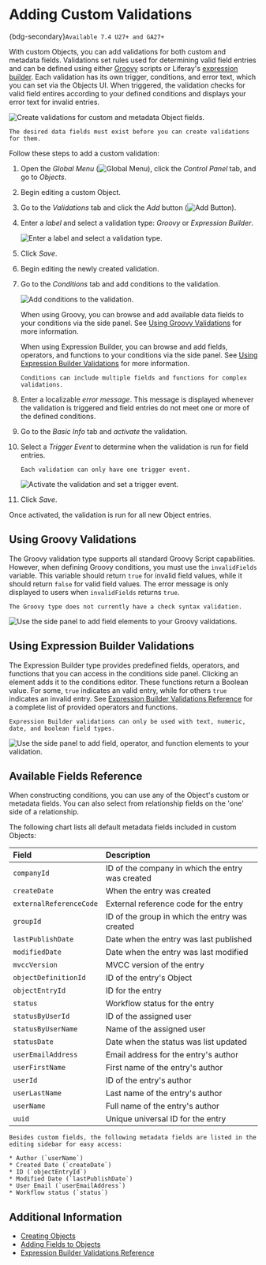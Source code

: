 # Adding Custom Validations

{bdg-secondary}`Available 7.4 U27+ and GA27+`

With custom Objects, you can add validations for both custom and metadata fields. Validations set rules used for determining valid field entries and can be defined using either [Groovy](https://groovy-lang.org/) scripts or Liferay's [expression builder](./expression-builder-validations-reference.md). Each validation has its own trigger, conditions, and error text, which you can set via the Objects UI. When triggered, the validation checks for valid field entires according to your defined conditions and displays your error text for invalid entries.

![Create validations for custom and metadata Object fields.](./adding-custom-validations/images/01.png)

```{note}
The desired data fields must exist before you can create validations for them.
```

Follow these steps to add a custom validation:

1. Open the *Global Menu* (![Global Menu](../../../images/icon-applications-menu.png)), click the *Control Panel* tab, and go to *Objects*.

1. Begin editing a custom Object.

1. Go to the *Validations* tab and click the *Add* button (![Add Button](../../../images/icon-add.png)).

1. Enter a *label* and select a validation type: *Groovy* or *Expression Builder*.

   ![Enter a label and select a validation type.](./adding-custom-validations/images/02.png)

1. Click *Save*.

1. Begin editing the newly created validation.

1. Go to the *Conditions* tab and add conditions to the validation.

   ![Add conditions to the validation.](./adding-custom-validations/images/03.png)

   When using Groovy, you can browse and add available data fields to your conditions via the side panel. See [Using Groovy Validations](#using-groovy-validations) for more information.

   When using Expression Builder, you can browse and add fields, operators, and functions to your conditions via the side panel. See [Using Expression Builder Validations](#using-expression-builder-validations) for more information.

   ```{tip}
   Conditions can include multiple fields and functions for complex validations.
   ```

1. Enter a localizable *error message*. This message is displayed whenever the validation is triggered and field entries do not meet one or more of the defined conditions.

1. Go to the *Basic Info* tab and *activate* the validation.

1. Select a *Trigger Event* to determine when the validation is run for field entries.

   ```{note}
   Each validation can only have one trigger event.
   ```

   ![Activate the validation and set a trigger event.](./adding-custom-validations/images/04.png)

1. Click *Save*.

Once activated, the validation is run for all new Object entries.

## Using Groovy Validations

The Groovy validation type supports all standard Groovy Script capabilities. However, when defining Groovy conditions, you must use the `invalidFields` variable. This variable should return `true` for invalid field values, while it should return `false` for valid field values. The error message is only displayed to users when `invalidFields` returns `true`.

```{note}
The Groovy type does not currently have a check syntax validation.
```

![Use the side panel to add field elements to your Groovy validations.](./adding-custom-validations/images/05.png)

## Using Expression Builder Validations

The Expression Builder type provides predefined fields, operators, and functions that you can access in the conditions side panel. Clicking an element adds it to the conditions editor. These functions return a Boolean value. For some, `true` indicates an valid entry, while for others `true` indicates an invalid entry. See [Expression Builder Validations Reference](./expression-builder-validations-reference.md) for a complete list of provided operators and functions.

```{important}
Expression Builder validations can only be used with text, numeric, date, and boolean field types.
```

![Use the side panel to add field, operator, and function elements to your validation.](./adding-custom-validations/images/06.png)

## Available Fields Reference

When constructing conditions, you can use any of the Object's custom or metadata fields. You can also select from relationship fields on the 'one' side of a relationship.

The following chart lists all default metadata fields included in custom Objects:

| Field | Description |
| :--- | :--- |
| `companyId` | ID of the company in which the entry was created |
| `createDate` | When the entry was created |
| `externalReferenceCode` | External reference code for the entry |
| `groupId` | ID of the group in which the entry was created |
| `lastPublishDate` | Date when the entry was last published |
| `modifiedDate` | Date when the entry was last modified |
| `mvccVersion` | MVCC version of the entry |
| `objectDefinitionId` | ID of the entry's Object |
| `objectEntryId` | ID for the entry |
| `status` | Workflow status for the entry |
| `statusByUserId` | ID of the assigned user |
| `statusByUserName` | Name of the assigned user |
| `statusDate` | Date when the status was list updated |
| `userEmailAddress` | Email address for the entry's author |
| `userFirstName` | First name of the entry's author |
| `userId` | ID of the entry's author |
| `userLastName` | Last name of the entry's author |
| `userName` | Full name of the entry's author |
| `uuid` | Unique universal ID for the entry |

```{note}
Besides custom fields, the following metadata fields are listed in the editing sidebar for easy access:

* Author (`userName`)
* Created Date (`createDate`)
* ID (`objectEntryId`)
* Modified Date (`lastPublishDate`)
* User Email (`userEmailAddress`)
* Workflow status (`status`)
```

## Additional Information

* [Creating Objects](./creating-objects.md)
* [Adding Fields to Objects](./adding-fields-to-objects.md)
* [Expression Builder Validations Reference](./expression-builder-validations-reference.md)